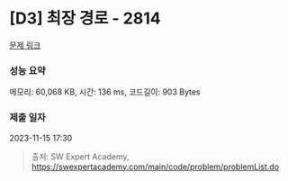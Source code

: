 # [D3] 최장 경로 - 2814 

[문제 링크](https://swexpertacademy.com/main/code/problem/problemDetail.do?contestProbId=AV7GOPPaAeMDFAXB) 

### 성능 요약

메모리: 60,068 KB, 시간: 136 ms, 코드길이: 903 Bytes

### 제출 일자

2023-11-15 17:30



> 출처: SW Expert Academy, https://swexpertacademy.com/main/code/problem/problemList.do